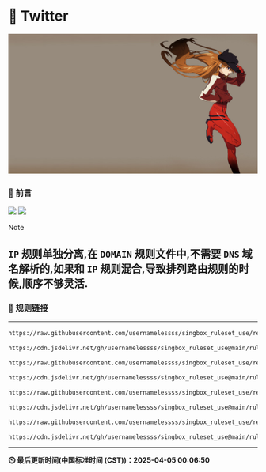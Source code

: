 
# 🧸 Twitter
![](https://raw.githubusercontent.com/usernamelessss/picture-bed/main/images/202504042256831.jpg)
### 📣 前言
![](https://shields.io/badge/-移除重复规则-ff69b4) ![](https://shields.io/badge/-IP&nbsp;规则单独存放不与&nbsp;DOMAIN&nbsp;等混合-green)
> [!NOTE]
**`IP` 规则单独分离,在 `DOMAIN` 规则文件中,不需要 `DNS` 域名解析的,如果和 `IP` 规则混合,导致排列路由规则的时候,顺序不够灵活.**
---

###  🔗 规则链接
---

```url
https://raw.githubusercontent.com/usernamelessss/singbox_ruleset_use/refs/heads/main/rule/Twitter/Twitter_IP.json
```

```url
https://cdn.jsdelivr.net/gh/usernamelessss/singbox_ruleset_use@main/rule/Twitter/Twitter_IP.json
```

```url
https://raw.githubusercontent.com/usernamelessss/singbox_ruleset_use/refs/heads/main/rule/Twitter/Twitter_IP.srs
```

```url
https://cdn.jsdelivr.net/gh/usernamelessss/singbox_ruleset_use@main/rule/Twitter/Twitter_IP.srs
```

```url
https://raw.githubusercontent.com/usernamelessss/singbox_ruleset_use/refs/heads/main/rule/Twitter/Twitter_No_IP.json
```

```url
https://cdn.jsdelivr.net/gh/usernamelessss/singbox_ruleset_use@main/rule/Twitter/Twitter_No_IP.json
```

```url
https://raw.githubusercontent.com/usernamelessss/singbox_ruleset_use/refs/heads/main/rule/Twitter/Twitter_No_IP.srs
```

```url
https://cdn.jsdelivr.net/gh/usernamelessss/singbox_ruleset_use@main/rule/Twitter/Twitter_No_IP.srs
```

---
**⏲️ 最后更新时间(中国标准时间 (CST))：2025-04-05 00:06:50**